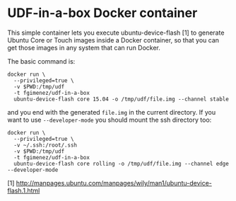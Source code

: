 # UDF-in-a-box Docker container

This simple container lets you execute ubuntu-device-flash [1] to generate Ubuntu Core or Touch images inside a Docker container, so that you can get those images in any system that can run Docker.

The basic command is:

```
docker run \
  --privileged=true \
  -v $PWD:/tmp/udf
  -t fgimenez/udf-in-a-box
  ubuntu-device-flash core 15.04 -o /tmp/udf/file.img --channel stable
```

and you end with the generated ```file.img``` in the current directory. If you want to use ```--developer-mode``` you should mount the ssh directory too:

```
docker run \
  --privileged=true \
  -v ~/.ssh:/root/.ssh
  -v $PWD:/tmp/udf
  -t fgimenez/udf-in-a-box
  ubuntu-device-flash core rolling -o /tmp/udf/file.img --channel edge --developer-mode
```

[1] http://manpages.ubuntu.com/manpages/wily/man1/ubuntu-device-flash.1.html

